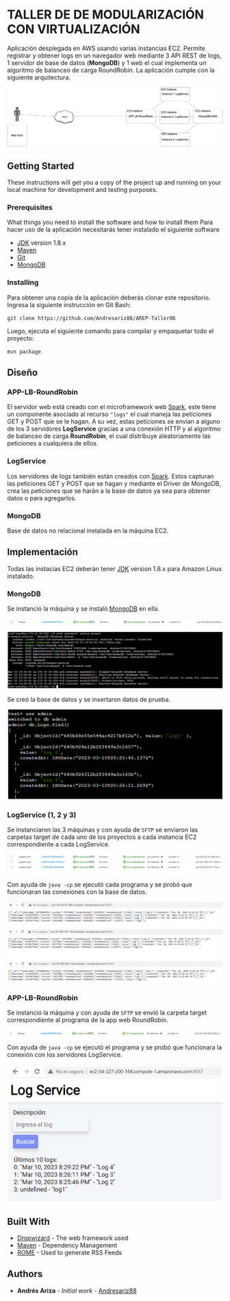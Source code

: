 # **TALLER DE DE MODULARIZACIÓN CON VIRTUALIZACIÓN**

Aplicación desplegada en AWS usando varias instancias EC2. Permite registrar y obtener logs en un navegador web mediante 3 API REST de logs, 1 servidor de base de datos (**MongoDB**) y 1 web el cual implementa un algoritmo de balanceo de carga RoundRobin. La aplicación cumple con la siguiente arquitectura.

![](./img/img0.png)

## Getting Started

These instructions will get you a copy of the project up and running on your local machine for development and testing purposes.

### Prerequisites

What things you need to install the software and how to install them
Para hacer uso de la aplicación necesitarás tener instalado el siguiente software
- [JDK](https://docs.aws.amazon.com/es_es/corretto/latest/corretto-8-ug/amazon-linux-install.html) version 1.8.x
- [Maven](https://maven.apache.org/download.cgi)
- [Git](https://git-scm.com/downloads)
- [MongoDB](https://docs.aws.amazon.com/dms/latest/sbs/chap-mongodb2documentdb.02.html)


### Installing

Para obtener una copia de la aplicación deberás clonar este repositorio. Ingresa la siguiente instrucción en Git Bash:

```
git clone https://github.com/Andresariz88/AREP-Taller06
```

Luego, ejecuta el siguiente comando para compilar y empaquetar todo el proyecto:

```
mvn package
```


## **Diseño**
### APP-LB-RoundRobin
El servidor web está creado con el microframework web [Spark](https://sparkjava.com/), este tiene un componente asociado al recurso ```"logs"``` el cual maneja las peticiones GET y POST que se le hagan. A su vez, estas peticiones se envían a alguno de los 3 servidores **LogService** gracias a una conexión HTTP y al algoritmo de balanceo de carga **RoundRobin**, el cual distribuye aleatoriamente las peticiones a cualquiera de ellos.

### LogService
Los servidores de logs también están creados con [Spark](https://sparkjava.com/). Estos capturan las peticiones GET y POST que se hagan y mediante el Driver de MongoDB, crea las peticiones que se harán a la base de datos ya sea para obtener datos o para agregarlos.

### MongoDB
Base de datos no relacional instalada en la máquina EC2.

## **Implementación**
Todas las instacias EC2 deberán tener [JDK](https://docs.aws.amazon.com/es_es/corretto/latest/corretto-8-ug/amazon-linux-install.html) version 1.8.x para Amazon Linux instalado.


### MongoDB
Se instanció la máquina y se instaló [MongoDB](https://docs.aws.amazon.com/dms/latest/sbs/chap-mongodb2documentdb.02.html) en ella.

![](./img/img1.png)

![](./img/img2.png)

Se creó la base de datos y se insertaron datos de prueba.

![](./img/img3.png)

### LogService (1, 2 y 3)
Se instanciaron las 3 máquinas y con ayuda de ```SFTP``` se enviaron las carpetas target de cada uno de los proyectos a cada instancia EC2 correspondiente a cada LogService.

![](./img/img4.png)

Con ayuda de ```java -cp``` se ejecutó cada programa y se probó que funcionaran las conexiones con la base de datos.

![](./img/img5.png)

### APP-LB-RoundRobin
Se instanció la máquina y con ayuda de ```SFTP``` se envió la carpeta target correspondiente al programa de la app web RoundRobin.

![](./img/img6.png)

Con ayuda de ```java -cp``` se ejecutó el programa y se probó que funcionara la conexión con los servidores LogService.

![](./img/img7.png)

## Built With

* [Dropwizard](http://www.dropwizard.io/1.0.2/docs/) - The web framework used
* [Maven](https://maven.apache.org/) - Dependency Management
* [ROME](https://rometools.github.io/rome/) - Used to generate RSS Feeds

## Authors

* **Andrés Ariza** - *Initial work* - [Andresariz88](https://github.com/Andresariz88)


